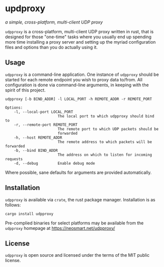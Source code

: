 # updproxy
_a simple, cross-platform, multi-client UDP proxy_

`udpproxy` is a cross-platform, multi-client UDP proxy written in rust, that is designed for those "one-time" tasks where you usually end up spending more time installing a proxy server and setting up the myriad configuration files and options than you do actually using it.

## Usage

`udpproxy` is a command-line application. One instance of `udpproxy` should be started for each remote endpoint you wish to proxy data to/from. All configuration is done via command-line arguments, in keeping with the spirit of this project.

```
udpproxy [-b BIND_ADDR] -l LOCAL_PORT -h REMOTE_ADDR -r REMOTE_PORT

Options:
    -l, --local-port LOCAL_PORT
                        The local port to which udpproxy should bind to
    -r, --remote-port REMOTE_PORT
                        The remote port to which UDP packets should be
                        forwarded
    -h, --host REMOTE_ADDR
                        The remote address to which packets will be forwarded
    -b, --bind BIND_ADDR
                        The address on which to listen for incoming requests
    -d, --debug         Enable debug mode
```

Where possible, sane defaults for arguments are provided automatically.

## Installation

`udpproxy` is available via `crate`, the rust package manager. Installation is as follows:

    cargo install udpproxy

Pre-complied binaries for select platforms may be available from the `udpproxy` homepage at https://neosmart.net/udpproxy/

## License

`udpproxy` is open source and licensed under the terms of the MIT public license.
